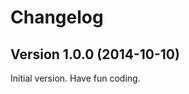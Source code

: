 Changelog
============

Version 1.0.0 (2014-10-10)
-------------

Initial version. Have fun coding.
